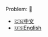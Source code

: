 Problem: :link: 
- [:cn:中文](https://leetcode-cn.com/problems/combination-sum)
- [:us:English](https://leetcode.com/problems/combination-sum)